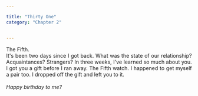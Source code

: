 ```yaml
---

title: "Thirty One"
category: "Chapter 2"


---
```

<style>
body {
text-align: justify}
</style>

The Fifth. 
<br>
It's been two days since I got back. What was the state of our relationship? Acquaintances? Strangers? In three weeks, I've learned so much about you. I got you a gift before I ran away. The Fifth watch. I happened to get myself a pair too. I dropped off the gift and left you to it. 
<br>
<br>
*Happy birthday to me?*

